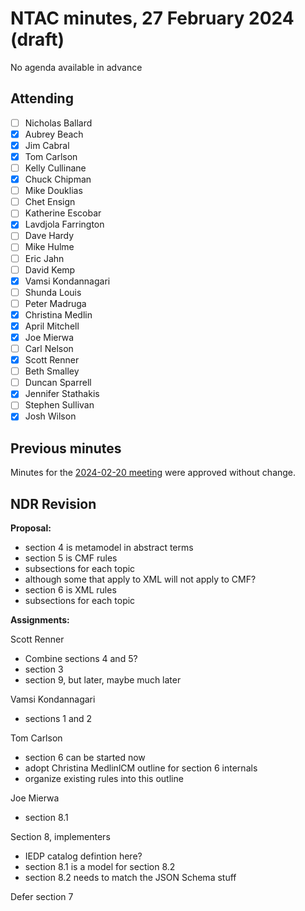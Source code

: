 # NTAC minutes, 27 February 2024 (draft)

No agenda available in advance

## Attending

- [ ] Nicholas Ballard
- [x] Aubrey Beach
- [x] Jim Cabral
- [x] Tom Carlson
- [ ] Kelly Cullinane
- [x] Chuck Chipman
- [ ] Mike Douklias
- [ ] Chet Ensign
- [ ] Katherine Escobar
- [x] Lavdjola Farrington
- [ ] Dave Hardy
- [ ] Mike Hulme
- [ ] Eric Jahn
- [ ] David Kemp
- [x] Vamsi Kondannagari
- [ ] Shunda Louis
- [ ] Peter Madruga
- [x] Christina Medlin
- [x] April Mitchell
- [x] Joe Mierwa
- [ ] Carl Nelson
- [x] Scott Renner
- [ ] Beth Smalley
- [ ] Duncan Sparrell
- [x] Jennifer Stathakis
- [ ] Stephen Sullivan
- [x] Josh Wilson

## Previous minutes

Minutes for the [2024-02-20 meeting](2024-02-20-minutes.md) were approved without change.

## NDR Revision

**Proposal:**

- section 4 is metamodel in abstract terms
- section 5 is CMF rules
- subsections for each topic
- although some that apply to XML will not apply to CMF?
- section 6 is XML rules
- subsections for each topic

**Assignments:**

Scott Renner
* Combine sections 4 and 5?
* section 3
* section 9, but later, maybe much later

Vamsi Kondannagari
* sections 1 and 2

Tom Carlson
* section 6 can be started now
* adopt Christina MedlinlCM outline for section 6 internals
* organize existing rules into this outline

Joe Mierwa

* section 8.1

Section 8, implementers

* IEDP catalog defintion here?
* section 8.1 is a model for section 8.2
* section 8.2 needs to match the JSON Schema stuff

Defer section 7
